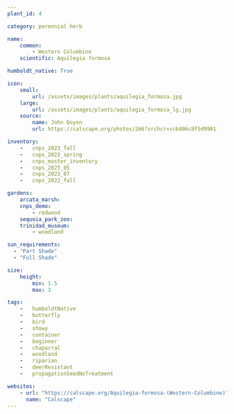 ```yaml
---
plant_id: 4

category: perennial herb

name: 
    common: 
        - Western Columbine 
    scientific: Aquilegia formosa 

humboldt_native: True

icon: 
    small: 
        url: /assets/images/plants/aquilegia_formosa.jpg 
    large: 
        url: /assets/images/plants/aquilegia_formosa_lg.jpg 
    source: 
        name: John Doyen 
        url: https://calscape.org/photos/266?srchcr=sc6406c8f5d9901 

inventory: 
    -   cnps_2023_fall
    -   cnps_2023_spring
    -   cnps_master_inventory
    -   cnps_2023_05 
    -   cnps_2023_07 
    -   cnps_2022_fall

gardens:
    arcata_marsh:
    cnps_demo:
        - redwood
    sequoia_park_zoo: 
    trinidad_museum:
        - woodland 

sun_requirements:
  - "Part Shade"
  - "Full Shade"

size:
    height: 
        min: 1.5
        max: 3

tags:  
    -   humboldtNative
    -   butterfly
    -   bird
    -   showy
    -   container
    -   beginner
    -   chaparral
    -   woodland
    -   riparian
    -   deerResistant
    -   propagationSeedNoTreatment

websites:
    - url: "https://calscape.org/Aquilegia-formosa-(Western-Columbine)"
      name: "Calscape"
---
```

